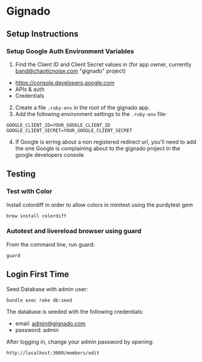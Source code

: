 # Gignado

## Setup Instructions
### Setup Google Auth Environment Variables
1. Find the Client ID and Client Secret values in (for app owner, currently band@chaoticnoise.com "gignado" project)
  -  https://console.developers.google.com
  -  APIs & auth
  -  Credentials
2. Create a file `.ruby-env` in the root of the gignado app.
3. Add the following environment settings to the `.ruby-env` file:
```
GOOGLE_CLIENT_ID=YOUR_GOOGLE_CLIENT_ID
GOOGLE_CLIENT_SECRET=YOUR_GOOGLE_CLIENT_SECRET
```
4. If Google is erring about a non registered redirect url, you'll need to add
the one Google is complaining about to the gignado project in the google developers
console.

## Testing
### Test with Color
Install colordiff in order to allow colors in minitest using the purdytest gem
```
brew install colordiff
```

### Autotest and livereload browser using guard
From the command line, run guard:
```
guard
```

## Login First Time

Seed Database with admin user:
```
bundle exec rake db:seed
```

The database is seeded with the following credentials:
- email: admin@gignado.com
- password: admin


After logging in, change your admin password by opening:
```
http://localhost:3000/members/edit
```
